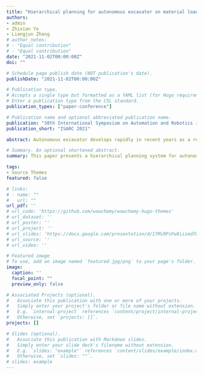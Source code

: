 ```yaml
---
title: "Hierarchical planning for autonomous excavator on material loading tasks"
authors:
- admin
- Zhixian Ye
- Liangjun Zhang
# author_notes:
# - "Equal contribution"
# - "Equal contribution"
date: "2021-11-02T00:00:00Z"
doi: ""

# Schedule page publish date (NOT publication's date).
publishDate: "2021-11-02T00:00:00Z"

# Publication type.
# Accepts a single type but formatted as a YAML list (for Hugo requirements).
# Enter a publication type from the CSL standard.
publication_types: ["paper-conference"]

# Publication name and optional abbreviated publication name.
publication: "38th International Symposium on Automation and Robotics in Construction"
publication_short: "ISARC 2021"

abstract: Autonomous excavator develops rapidly in recent years as a result of the shortage of labor and hazardous working environments for operating excavators. We present a novel hierarchical planning system for autonomous excavators. The overall planning system consists of a high-level task planner for task division and base movement planning, and general sub-task planners with motion primitives, which include both arm and base movement. Using the proposed system architecture, we experiment the trench and pile removal tasks in the real world and experiment large-scale material loading tasks in a simulation environment. The results show that the system architecture and planner algorithms are able to generate effective task and motion plans which perform well in autonomous excavation.

# Summary. An optional shortened abstract.
summary: This paper presents a hierarchical planning system for autonomous excavators, enhancing task and motion planning, and demonstrating its effectiveness in real-world and simulated excavation tasks.

tags:
- Source Themes
featured: false

# links:
# - name: ""
#   url: ""
url_pdf: ''
# url_code: 'https://github.com/wowchemy/wowchemy-hugo-themes'
# url_dataset: ''
# url_poster: ''
# url_project: ''
# url_slides: 'https://docs.google.com/presentation/d/17MiRPsFw8iized7m4K3Ad8J7KvCzSgLO/edit?usp=sharing&ouid=109493805994328969677&rtpof=true&sd=true'
# url_source: ''
# url_video: ''

# Featured image
# To use, add an image named `featured.jpg/png` to your page's folder. 
image:
  caption: ''
  focal_point: ""
  preview_only: false

# Associated Projects (optional).
#   Associate this publication with one or more of your projects.
#   Simply enter your project's folder or file name without extension.
#   E.g. `internal-project` references `content/project/internal-project/index.md`.
#   Otherwise, set `projects: []`.
projects: []

# Slides (optional).
#   Associate this publication with Markdown slides.
#   Simply enter your slide deck's filename without extension.
#   E.g. `slides: "example"` references `content/slides/example/index.md`.
#   Otherwise, set `slides: ""`.
# slides: example
---
```

